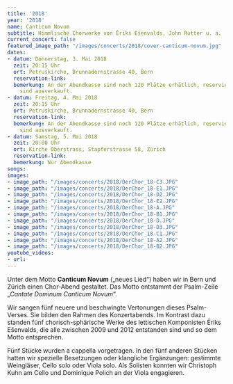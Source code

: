 ```yaml
---
title: '2018'
year: '2018'
name: Canticum Novum
subtitle: Himmlische Chorwerke von Ēriks Ešenvalds, John Rutter u. a.
current_concert: false
featured_image_path: "/images/concerts/2018/cover-canticum-novum.jpg"
dates:
- datum: Donnerstag, 3. Mai 2018
  zeit: 20:15 Uhr
  ort: Petruskirche, Brunnadernstrasse 40, Bern
  reservation-link: 
  bemerkung: An der Abendkasse sind noch 120 Plätze erhätlich, reservierte Plätze
    sind ausverkauft.
- datum: Freitag, 4. Mai 2018
  zeit: 20:15 Uhr
  ort: Petruskirche, Brunnadernstrasse 40, Bern
  reservation-link: 
  bemerkung: An der Abendkasse sind noch 120 Plätze erhätlich, reservierte Plätze
    sind ausverkauft.
- datum: Samstag, 5. Mai 2018
  zeit: 20:00 Uhr
  ort: Kirche Oberstrass, Stapferstrasse 58, Zürich
  reservation-link: 
  bemerkung: Nur Abendkasse
songs: 
images:
- image_path: "/images/concerts/2018/DerChor_18-C3.JPG"
- image_path: "/images/concerts/2018/DerChor_18-E1.JPG"
- image_path: "/images/concerts/2018/DerChor_18-D2.JPG"
- image_path: "/images/concerts/2018/DerChor_18-E2.JPG"
- image_path: "/images/concerts/2018/DerChor_18-A.JPG"
- image_path: "/images/concerts/2018/DerChor_18-B1.JPG"
- image_path: "/images/concerts/2018/DerChor_18-D.JPG"
- image_path: "/images/concerts/2018/DerChor_18-D3.JPG"
- image_path: "/images/concerts/2018/DerChor_18-C1.JPG"
- image_path: "/images/concerts/2018/DerChor_18-A2.JPG"
- image_path: "/images/concerts/2018/DerChor_18-B2.JPG"
youtube_videos:
- url: 
---
```


Unter dem Motto **Canticum Novum**&nbsp;(„neues Lied“) haben wir in Bern und Z&uuml;rich einen Chor-Abend gestaltet. Das Motto entstammt der Psalm-Zeile „*Cantate Dominum Canticum Novum*“.

Wir sangen f&uuml;nf neuere und beschwingte Vertonungen dieses Psalm-Verses. Sie bilden den Rahmen des Konzertabends. Im Kontrast dazu standen f&uuml;nf chorisch-sph&auml;rische Werke des lettischen Komponisten Ēriks Ešenvalds, die alle zwischen 2009 und 2012 entstanden sind und so dem Motto entsprechen.

F&uuml;nf St&uuml;cke wurden a cappella vorgetragen. In den f&uuml;nf anderen St&uuml;cken hatten wir spezielle Besetzungen oder klangliche Erg&auml;nzungen: gestimmte Weingl&auml;ser, Cello solo oder Viola solo. Als Solisten konnten wir Christoph Kuhn am Cello und Dominique Polich an der Viola engagieren.